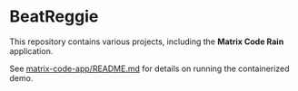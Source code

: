 # BeatReggie

This repository contains various projects, including the **Matrix Code Rain** application.

See [matrix-code-app/README.md](matrix-code-app/README.md) for details on running the containerized demo.
